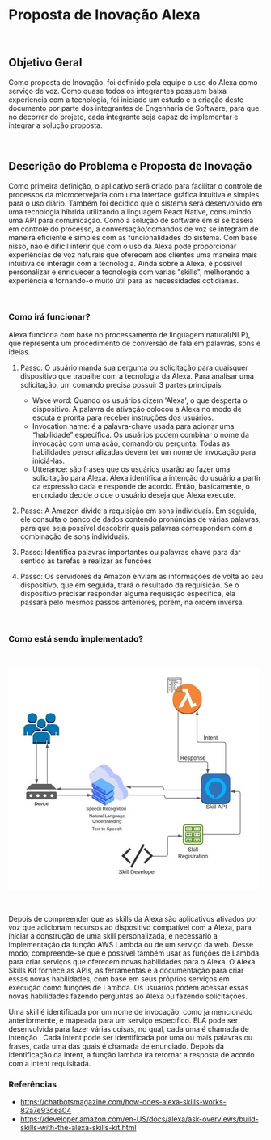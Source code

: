 # **Proposta de Inovação Alexa**  #
&nbsp;

## Objetivo Geral ##
Como proposta de Inovação, foi definido pela equipe o uso do Alexa como serviço de voz. Como quase todos os integrantes 
possuem baixa experiencia com a tecnologia, foi iniciado um estudo e a criação deste documento por parte dos integrantes 
de Engenharia de Software, para que, no decorrer do projeto, cada integrante seja capaz de implementar e integrar a solução proposta.

&nbsp;

## Descrição do Problema e Proposta de Inovação ##

Como primeira definição, o aplicativo será criado para facilitar o controle de processos da microcervejaria com
uma interface gráfica intuitiva e simples para o uso diário. Também foi decidico que o sistema será desenvolvido 
em uma tecnologia híbrida utilizando a linguagem React Native, consumindo uma API para comunicação. Como a solução 
de software em si se baseia em controle do processo, a conversação/comandos de voz se integram de maneira eficiente
e simples com as funcionalidades do sistema. Com base nisso, não é difícil inferir que com o uso da Alexa pode proporcionar
experiências de voz naturais que oferecem aos clientes uma maneira mais intuitiva de interagir com a tecnologia. Ainda 
sobre a Alexa, é possível personalizar e enriquecer a tecnologia com varias "skills", melhorando a experiência e tornando-o 
muito útil para as necessidades cotidianas.

&nbsp;

 ### **Como irá funcionar?** ###

Alexa funciona com base no processamento de linguagem natural(NLP), que representa um procedimento de conversão de 
fala em palavras, sons e ideias.

1. Passo: O usuário manda sua pergunta ou solicitação para quaisquer dispositivo que trabalhe com a tecnologia da Alexa.
Para analisar uma solicitação, um comando precisa possuir 3 partes principais

    * Wake word: Quando os usuários dizem 'Alexa', o que desperta o dispositivo. A palavra de ativação colocou a Alexa no modo de escuta e pronta para receber instruções dos usuários.
    * Invocation name: é a palavra-chave usada para acionar uma “habilidade” específica. Os usuários podem combinar o nome da invocação com uma ação, comando ou pergunta. Todas as habilidades personalizadas devem ter um nome de invocação para iniciá-las.
    * Utterance: são frases que os usuários usarão ao fazer uma solicitação para Alexa. Alexa identifica a intenção do usuário a partir da expressão dada e responde de acordo. Então, basicamente, o enunciado decide o que o usuário deseja que Alexa execute.



2. Passo: A Amazon divide a requisição em sons individuais. Em seguida, ele consulta o banco de dados contendo
pronúncias de várias palavras, para que seja possível descobrir quais palavras correspondem com a combinação de
sons individuais.

3. Passo: Identifica palavras importantes ou palavras chave para dar sentido às tarefas e realizar as funções

4. Passo: Os servidores da Amazon enviam as informações de volta ao seu dispositivo, que em seguida, 
trará o resultado da requisição. Se o dispositivo precisar responder alguma requisição específica, ela passará 
pelo mesmos passos anteriores, porém, na ordem inversa.



&nbsp;

### **Como está sendo implementado?** ### 

&nbsp;

![](../images/arquitetura_alexa.jpeg)

&nbsp;

Depois de compreender que as skills da Alexa são aplicativos ativados por voz que adicionam recursos ao dispositivo compatível com a Alexa, para iniciar a construção de uma skill personalizada, é necessário a implementação da função AWS Lambda ou de um serviço da web. Desse modo, compreende-se que é possível também usar as funções de Lambda para criar serviços que oferecem novas habilidades para o Alexa. O Alexa Skills Kit fornece as APIs, as ferramentas e a documentação para criar essas novas habilidades, com base em seus próprios serviços em execução como funções de Lambda. Os usuários podem acessar essas novas habilidades fazendo perguntas ao Alexa ou fazendo solicitações. 

Uma skill é identificada por um nome de invocação, como ja mencionado anteriormente, e mapeada para um serviço específico. ELA pode ser desenvolvida para fazer várias coisas, no qual, cada uma é chamada de intenção . Cada intent pode ser identificada por uma ou mais palavras ou frases, cada uma das quais é chamada de enunciado. Depois da identificação da intent, a função lambda ira retornar a resposta de acordo com a intent requisitada.



### Referências ### 

* https://chatbotsmagazine.com/how-does-alexa-skills-works-82a7e93dea04
* https://developer.amazon.com/en-US/docs/alexa/ask-overviews/build-skills-with-the-alexa-skills-kit.html
